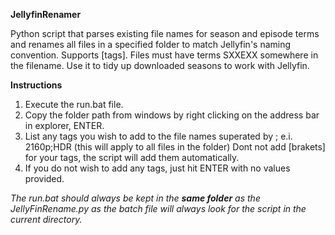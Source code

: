 **JellyfinRenamer**

Python script that parses existing file names for season and episode terms and renames all files in a specified folder to match Jellyfin's naming convention. Supports [tags]. Files must have terms SXXEXX somewhere in the filename. Use it to tidy up downloaded seasons to work with Jellyfin.

**Instructions**
1. Execute the run.bat file.
2. Copy the folder path from windows by right clicking on the address bar in explorer, ENTER.
3. List any tags you wish to add to the file names superated by ; e.i. 2160p;HDR (this will apply to all files in the folder) Dont not add [brakets] for your tags, the script will add them automatically.
4. If you do not wish to add any tags, just hit ENTER with no values provided.

*The run.bat should always be kept in the* ***same folder*** *as the JellyFinRename.py as the batch file will always look for the script in the current directory.*
